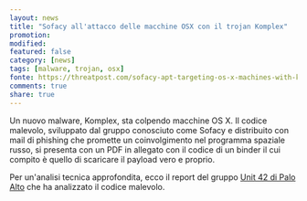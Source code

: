 ```yaml
---
layout: news
title: "Sofacy all'attacco delle macchine OSX con il trojan Komplex"
promotion: 
modified: 
featured: false
category: [news]
tags: [malware, trojan, osx]
fonte: https://threatpost.com/sofacy-apt-targeting-os-x-machines-with-komplex-trojan/120882/
comments: true
share: true
---
```


Un nuovo malware, Komplex, sta colpendo macchine OS X. Il codice malevolo,
sviluppato dal gruppo conosciuto come Sofacy e distribuito con mail di phishing
che promette un coinvolgimento nel programma spaziale russo, si presenta con un
PDF in allegato con il codice di un binder il cui compito è quello di scaricare
il payload vero e proprio.

Per un'analisi tecnica approfondita, ecco il report del gruppo [Unit 42 di Palo
Alto](http://researchcenter.paloaltonetworks.com/2016/09/unit42-sofacys-komplex-os-x-trojan/)
che ha analizzato il codice malevolo.
